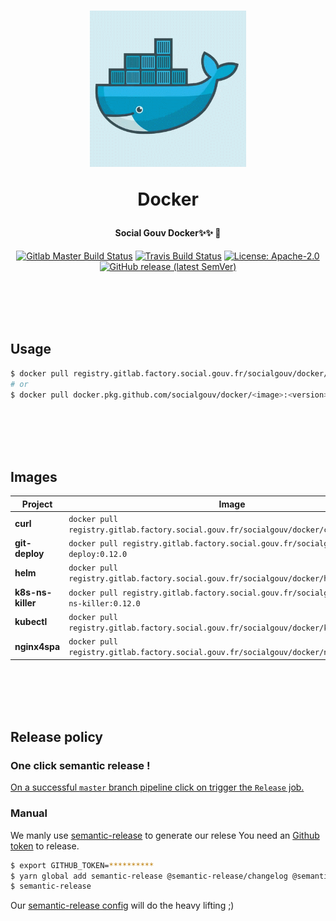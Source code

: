 <h1 align="center">
  <img src="https://github.com/SocialGouv/docker/raw/master/.github/docker.gif" width="250"/>
  <p align="center">Docker</p>
  <p align="center" style="font-size: 0.5em">Social Gouv Docker✨✨ 🐋</p>
</h1>

<p align="center">
  <a href="https://gitlab.factory.social.gouv.fr/SocialGouv/docker/pipelines"><img src="https://gitlab.factory.social.gouv.fr/SocialGouv/docker/badges/master/pipeline.svg" alt="Gitlab Master Build Status"></a>
  <a href="https://travis-ci.com/SocialGouv/docker"><img src="https://travis-ci.com/SocialGouv/docker.svg?branch=master" alt="Travis Build Status"></a>
  <a href="https://opensource.org/licenses/Apache-2.0"><img src="https://img.shields.io/badge/License-Apache--2.0-yellow.svg" alt="License: Apache-2.0"></a>
  <a href="https://github.com/SocialGouv/docker/releases "><img alt="GitHub release (latest SemVer)" src="https://img.shields.io/github/v/release/SocialGouv/docker?sort=semver"></a>
</p>

<br>
<br>
<br>
<br>

## Usage

```sh
$ docker pull registry.gitlab.factory.social.gouv.fr/socialgouv/docker/<image>:<version>
# or
$ docker pull docker.pkg.github.com/socialgouv/docker/<image>:<version>
```

<br>
<br>
<br>
<br>

## Images

| Project           | Image                                                                                      | Links                                                                                  |
| ----------------- | ------------------------------------------------------------------------------------------ | -------------------------------------------------------------------------------------- |
| **curl**          | `docker pull registry.gitlab.factory.social.gouv.fr/socialgouv/docker/curl:0.12.0`          | [![README](https://img.shields.io/badge/README--green.svg)](./curl/README.md)          |
| **git-deploy**    | `docker pull registry.gitlab.factory.social.gouv.fr/socialgouv/docker/git-deploy:0.12.0`    | [![README](https://img.shields.io/badge/README--green.svg)](./git-deploy/README.md)    |
| **helm**          | `docker pull registry.gitlab.factory.social.gouv.fr/socialgouv/docker/helm:0.12.0`          | [![README](https://img.shields.io/badge/README--green.svg)](./helm/README.md)          |
| **k8s-ns-killer** | `docker pull registry.gitlab.factory.social.gouv.fr/socialgouv/docker/k8s-ns-killer:0.12.0` | [![README](https://img.shields.io/badge/README--green.svg)](./k8s-ns-killer/README.md) |
| **kubectl**       | `docker pull registry.gitlab.factory.social.gouv.fr/socialgouv/docker/kubectl:0.12.0`       | [![README](https://img.shields.io/badge/README--green.svg)](./kubectl/README.md)       |
| **nginx4spa**       | `docker pull registry.gitlab.factory.social.gouv.fr/socialgouv/docker/nginx4spa:0.12.0`       | [![README](https://img.shields.io/badge/README--green.svg)](./nginx4spa/README.md)       |

<br>
<br>
<br>
<br>

## Release policy

### One click semantic release !

[On a successful `master` branch pipeline click on trigger the `Release` job.](https://gitlab.factory.social.gouv.fr/SocialGouv/docker/pipelines)

### Manual

We manly use [semantic-release](https://github.com/semantic-release/semantic-release) to generate our relese
You need an [Github token](https://github.com/settings/tokens/new) to release.

```sh
$ export GITHUB_TOKEN=**********
$ yarn global add semantic-release @semantic-release/changelog @semantic-release/git
$ semantic-release
```

Our [semantic-release config](./.releaserc.yml) will do the heavy lifting ;)
